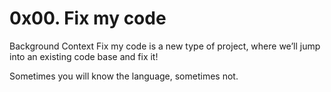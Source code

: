 # 0x00. Fix my code

Background Context
Fix my code is a new type of project, where we’ll jump into an existing code base and fix it!

Sometimes you will know the language, sometimes not.

